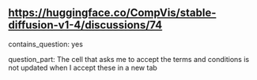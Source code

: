 ## https://huggingface.co/CompVis/stable-diffusion-v1-4/discussions/74

contains_question: yes

question_part: The cell that asks me to accept the terms and conditions is not updated when I accept these in a new tab